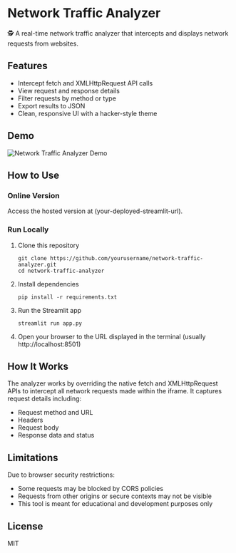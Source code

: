 # Network Traffic Analyzer

🕵️ A real-time network traffic analyzer that intercepts and displays network requests from websites.

## Features

- Intercept fetch and XMLHttpRequest API calls
- View request and response details
- Filter requests by method or type
- Export results to JSON
- Clean, responsive UI with a hacker-style theme

## Demo

![Network Traffic Analyzer Demo](https://i.imgur.com/placeholder.gif)

## How to Use

### Online Version

Access the hosted version at (your-deployed-streamlit-url).

### Run Locally

1. Clone this repository
   ```
   git clone https://github.com/yourusername/network-traffic-analyzer.git
   cd network-traffic-analyzer
   ```

2. Install dependencies
   ```
   pip install -r requirements.txt
   ```

3. Run the Streamlit app
   ```
   streamlit run app.py
   ```

4. Open your browser to the URL displayed in the terminal (usually http://localhost:8501)

## How It Works

The analyzer works by overriding the native fetch and XMLHttpRequest APIs to intercept all network requests made within the iframe. It captures request details including:

- Request method and URL
- Headers
- Request body
- Response data and status

## Limitations

Due to browser security restrictions:
- Some requests may be blocked by CORS policies
- Requests from other origins or secure contexts may not be visible
- This tool is meant for educational and development purposes only

## License

MIT 
